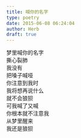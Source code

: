 ```yaml
---  
title: 喊你的名字  
type: poetry  
date: 2015-06-08 06:24:04  
author: Herb  
draft: true
---  
```

梦里喊你的名字  
撕心裂肺    
我没有  
把嗓子喊哑  
你注意到我时  
我将想再说什么  
就不会狼狈    
可我喊了又喊  
你根本就不注意我    
从梦里醒来  
我还是狼狈
